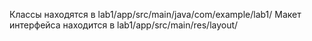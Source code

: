 Классы находятся в lab1/app/src/main/java/com/example/lab1/
Макет интерфейса находится в lab1/app/src/main/res/layout/
